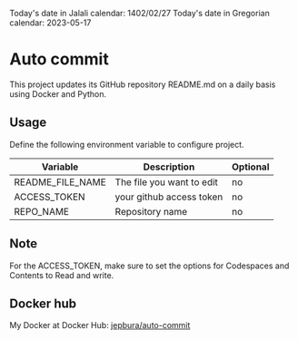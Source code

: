 Today's date in Jalali calendar: 1402/02/27 Today's date in Gregorian calendar: 2023-05-17
 # Auto commit
This project updates its GitHub repository README.md on a daily basis using Docker and Python.

## Usage

Define the following environment variable to configure project.

Variable | Description | Optional
-------- | ----------- | --------
README_FILE_NAME | The file you want to edit  | no
ACCESS_TOKEN | your github access token | no
REPO_NAME | Repository name | no

## Note

For the ACCESS_TOKEN, make sure to set the options for Codespaces and Contents to Read and write.

## Docker hub

My Docker at Docker Hub: [jepbura/auto-commit](https://hub.docker.com/r/jepbura/auto-commit/)

